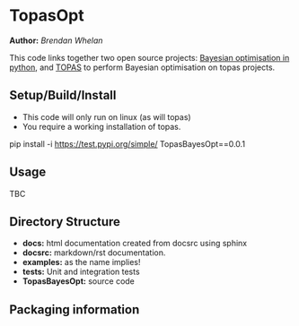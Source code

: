 # TopasOpt

**Author:** *Brendan Whelan*

This code links together two open source projects: [Bayesian optimisation in python](https://github.com/fmfn/BayesianOptimization), and [TOPAS](https://www.google.com/search?channel=fs&client=ubuntu&q=topas+MC) to perform Bayesian optimisation on topas projects.

## Setup/Build/Install

- This code will only run on linux (as will topas)
- You require a working installation of topas.



pip install -i https://test.pypi.org/simple/ TopasBayesOpt==0.0.1

## Usage

TBC

## Directory Structure

- **docs:** html documentation created from docsrc using sphinx
- **docsrc:** markdown/rst documentation.
- **examples:** as the name implies!
- **tests:** Unit and integration tests
- **TopasBayesOpt:** source code

## Packaging information





